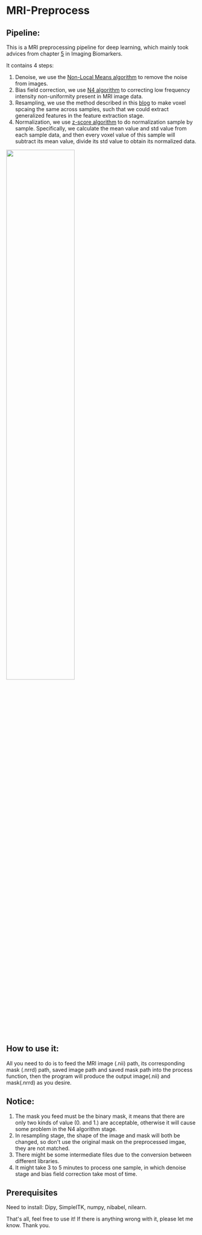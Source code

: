 # MRI-Preprocess

## Pipeline:
This is a MRI preprocessing pipeline for deep learning, which mainly took advices from chapter [5](https://www.researchgate.net/publication/309640957_MRI_preprocessing) in Imaging Biomarkers.

It contains 4 steps:
1. Denoise, we use the [Non-Local Means algorithm](https://dipy.org/documentation/1.5.0/examples_built/denoise_nlmeans/#example-denoise-nlmeans) to remove the noise from images.
2. Bias field correction, we use [N4 algorithm](https://simpleitk.readthedocs.io/en/master/link_N4BiasFieldCorrection_docs.html) to correcting low frequency intensity non-uniformity present in MRI image data.
3. Resampling, we use the method described in this [blog](https://www.kaggle.com/code/mechaman/resizing-reshaping-and-resampling-nifti-files/notebook) to make voxel spcaing the same across samples, such that we could extract generalized features in the feature extraction stage.
4. Normalization, we use [z-score algorithm](https://en.wikipedia.org/wiki/Standard_score) to do normalization sample by sample. Specifically, we calculate the mean value and std value from each sample data, and then every voxel value of this sample will subtract its mean value, divide its std value to obtain its normalized data.

<img src="https://user-images.githubusercontent.com/107039598/173266497-64f18cf1-bf8d-4e23-8f4d-56bd86b7b35b.png" width="60%" height="60%">


## How to use it:
All you need to do is to feed the MRI image (.nii) path, its corresponding mask (.nrrd) path, saved image path and saved mask path into the process function, then the program will produce the output image(.nii) and mask(.nrrd) as you desire.

## Notice:
1. The mask you feed must be the binary mask, it means that there are only two kinds of value (0. and 1.) are acceptable, otherwise it will cause some problem in the N4 algorithm stage.
2. In resampling stage, the shape of the image and mask will both be changed, so don't use the original mask on the preprocessed imgae, they are not matched.
3. There might be some intermediate files due to the conversion between different libraries.
4. It might take 3 to 5 minutes to process one sample, in which denoise stage and bias field correction take most of time.

## Prerequisites
Need to install:
Dipy, SimpleITK, numpy, nibabel, nilearn.

That's all, feel free to use it!
If there is anything wrong with it, please let me know.
Thank you.
